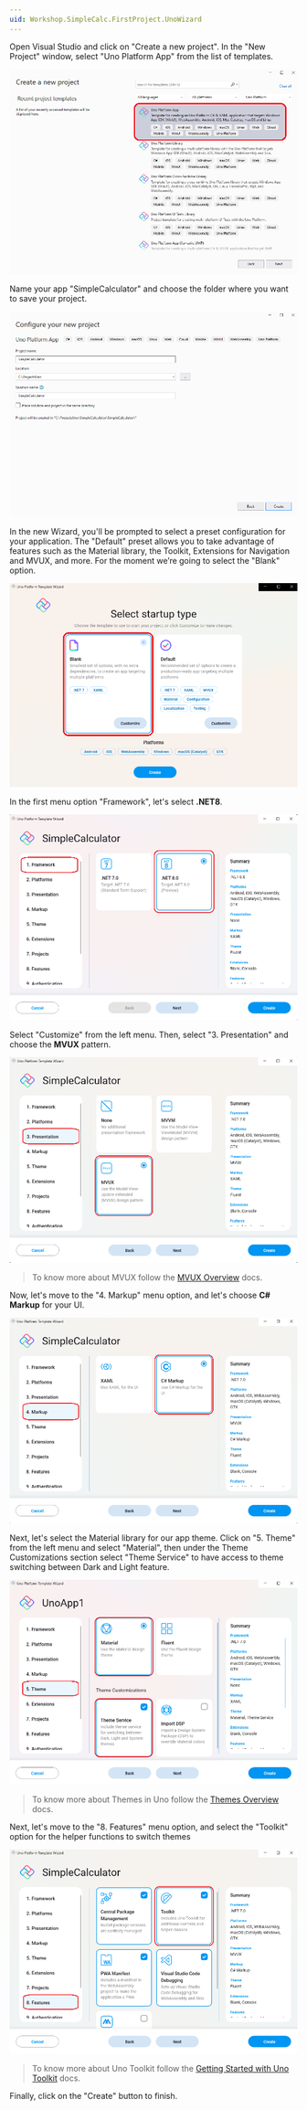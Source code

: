 ```yaml
---
uid: Workshop.SimpleCalc.FirstProject.UnoWizard
---
```

Open Visual Studio and click on "Create a new project". In the "New Project" window, select "Uno Platform App" from the list of templates.

<picture>
  <source media="(prefers-color-scheme: dark)" srcset="../../../art/Dark/Wizard/1.template.png">
  <source media="(prefers-color-scheme: light)" srcset="../../../art/Light//Wizard/1.template.png">
  <img alt="Uno Platform App template" src="../../../art/Light/Wizard/1.template.png">
</picture>

Name your app "SimpleCalculator" and choose the folder where you want to save your project.

<picture>
  <source media="(prefers-color-scheme: dark)" srcset="../../../art/Dark/Wizard/2.naming.png">
  <source media="(prefers-color-scheme: light)" srcset="../../../art/Light//Wizard/2.naming.png">
  <img alt="Uno Platform App template" src="../../../art/Light/Wizard/2.naming.png">
</picture>

In the new Wizard, you'll be prompted to select a preset configuration for your application. The "Default" preset allows you to take advantage of features such as the Material library, the Toolkit, Extensions for Navigation and MVUX, and more. For the moment we’re going to select the "Blank" option.

<picture>
  <source media="(prefers-color-scheme: dark)" srcset="../../../art/Dark/Wizard/3.startup.png">
  <source media="(prefers-color-scheme: light)" srcset="../../../art/Light//Wizard/3.startup.png">
  <img alt="Uno Platform App template" src="../../../art/Light/Wizard/3.startup.png">
</picture>

In the first menu option "Framework", let's select **.NET8**.

<picture>
  <source media="(prefers-color-scheme: dark)" srcset="../../../art/Dark/Wizard/framework.png">
  <source media="(prefers-color-scheme: light)" srcset="../../../art/Light//Wizard/framework.png">
  <img alt="Uno Platform App template" src="../../../art/Light/Wizard/framework.png">
</picture>

Select "Customize" from the left menu. Then, select "3. Presentation" and choose the **MVUX** pattern.

<picture>
  <source media="(prefers-color-scheme: dark)" srcset="../../../art/Dark/Wizard/4.Presentation-MVUX.png">
  <source media="(prefers-color-scheme: light)" srcset="../../../art/Light//Wizard/4.Presentation-MVUX.png">
  <img alt="Uno Platform App template" src="../../../art/Light/Wizard/4.Presentation-MVUX.png">
</picture>

> To know more about MVUX follow the [MVUX Overview](https://platform.uno/docs/articles/external/uno.extensions/doc/Overview/Reactive/overview.html) docs.

Now, let's move to the "4. Markup" menu option, and let's choose **C# Markup** for your UI.

<picture>
  <source media="(prefers-color-scheme: dark)" srcset="../../../art/Dark/Wizard/5.Markup-CSharp.png">
  <source media="(prefers-color-scheme: light)" srcset="../../../art/Light//Wizard/5.Markup-CSharp.png">
  <img alt="Uno Platform App template" src="../../../art/Light/Wizard/5.Markup-CSharp.png">
</picture>

Next, let's select the Material library for our app theme. Click on "5. Theme" from the left menu and select "Material", then under the Theme Customizations section select "Theme Service" to have access to theme switching between Dark and Light feature.

<picture>
  <source media="(prefers-color-scheme: dark)" srcset="../../../art/Dark/Wizard/6.theme.png">
  <source media="(prefers-color-scheme: light)" srcset="../../../art/Light//Wizard/6.theme.png">
  <img alt="Uno Platform App template" src="../../../art/Light/Wizard/6.theme.png">
</picture>

> To know more about Themes in Uno follow the [Themes Overview](https://platform.uno/docs/articles/external/uno.themes/doc/themes-overview.html) docs.

Next, let's move to the "8. Features" menu option, and select the "Toolkit" option for the helper functions to switch themes

<picture>
  <source media="(prefers-color-scheme: dark)" srcset="../../../art/Dark/Wizard/7.toolkit.png">
  <source media="(prefers-color-scheme: light)" srcset="../../../art/Light//Wizard/7.toolkit.png">
  <img alt="Uno Platform App template" src="../../../art/Light/Wizard/7.toolkit.png">
</picture>

> To know more about Uno Toolkit follow the [Getting Started with Uno Toolkit](https://platform.uno/docs/articles/external/uno.toolkit.ui/doc/getting-started.html) docs.

 Finally, click on the "Create" button to finish.